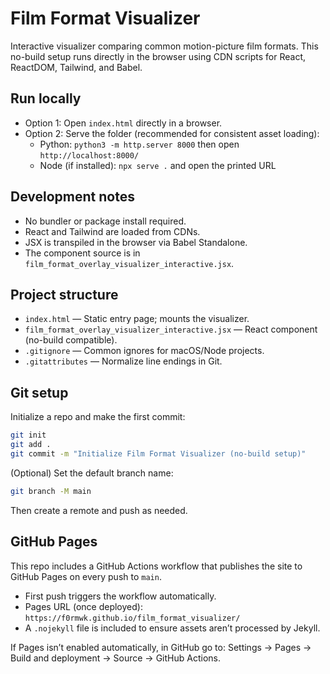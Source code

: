 # Film Format Visualizer

Interactive visualizer comparing common motion-picture film formats. This no-build setup runs directly in the browser using CDN scripts for React, ReactDOM, Tailwind, and Babel.

## Run locally

- Option 1: Open `index.html` directly in a browser.
- Option 2: Serve the folder (recommended for consistent asset loading):
  - Python: `python3 -m http.server 8000` then open `http://localhost:8000/`
  - Node (if installed): `npx serve .` and open the printed URL

## Development notes

- No bundler or package install required.
- React and Tailwind are loaded from CDNs.
- JSX is transpiled in the browser via Babel Standalone.
- The component source is in `film_format_overlay_visualizer_interactive.jsx`.

## Project structure

- `index.html` — Static entry page; mounts the visualizer.
- `film_format_overlay_visualizer_interactive.jsx` — React component (no-build compatible).
- `.gitignore` — Common ignores for macOS/Node projects.
- `.gitattributes` — Normalize line endings in Git.

## Git setup

Initialize a repo and make the first commit:

```bash
git init
git add .
git commit -m "Initialize Film Format Visualizer (no-build setup)"
```

(Optional) Set the default branch name:

```bash
git branch -M main
```

Then create a remote and push as needed.

## GitHub Pages

This repo includes a GitHub Actions workflow that publishes the site to GitHub Pages on every push to `main`.

- First push triggers the workflow automatically.
- Pages URL (once deployed): `https://f0rmwk.github.io/film_format_visualizer/`
- A `.nojekyll` file is included to ensure assets aren’t processed by Jekyll.

If Pages isn’t enabled automatically, in GitHub go to: Settings → Pages → Build and deployment → Source → GitHub Actions.
